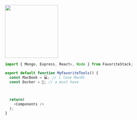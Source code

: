 <img src="https://camo.githubusercontent.com/3b7c592ede97b6138ffd4b1cc1541c2f3b11fd39/687474703a2f2f33312e6d656469612e74756d626c722e636f6d2f31376665613932306666333665663466356238373764353231366137616164392f74756d626c725f6d6f39786a65387a5a34317163626975666f315f313238302e676966" height="175px" width ="175px">

```javascript
import { Mongo, Express, React⚛️, Node } from FavoriteStack;

export default function MyFavoriteTools() {
  const MacBook = 💻; // i love MacOS
  const Docker = 🐳; // a must have
 
  

  return(
    <Components />
  );
}
```
